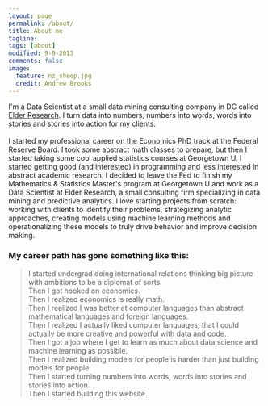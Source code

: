 ```yaml
---
layout: page
permalink: /about/
title: About me
tagline: 
tags: [about]
modified: 9-9-2013
comments: false
image:
  feature: nz_sheep.jpg
  credit: Andrew Brooks
---
```


I'm a Data Scientist at a small data mining consulting company in DC called [Elder Research](http://datamininglab.com/).  I turn data into numbers, numbers into words, 
words into stories and stories into action for my clients.
<br>
<br>
I started my professional career on the Economics PhD track at the Federal Reserve Board.  I took some abstract math classes to prepare, but then I started 
taking some cool applied statistics courses at Georgetown U.  I started getting good (and interested) in programming and less interested in abstract
academic research.  I decided to leave the Fed to finish my Mathematics & Statistics Master's program at Georgetown U and work as a Data Scientist at Elder Research, a 
small consulting firm specializing in data mining and predictive analytics.  I love starting projects from scratch: working with clients to identify their problems, strategizing 
analytic approaches, creating models using machine learning methods and operationalizing these models to truly drive behavior and improve decision making.

### My career path has gone something like this:

>I started undergrad doing international relations thinking big picture with ambitions to be a diplomat of sorts.  
Then I got hooked on economics.  
Then I realized economics is really math.  
Then I realized I was better at computer languages than abstract mathematical languages and foreign languages.  
Then I realized I actually liked computer languages; that I could actually be more creative and powerful with data and code.    
Then I got a job where I get to learn as much about data science and machine learning as possible.  
Then I realized building models for people is harder than just building models for people.  
Then I started turning numbers into words, words into stories and stories into action.  
Then I started building this website.




